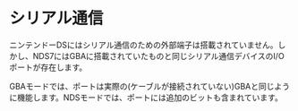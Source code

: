 # シリアル通信

ニンテンドーDSにはシリアル通信のための外部端子は搭載されていません。しかし、NDS7にはGBAに搭載されていたものと同じシリアル通信デバイスのI/Oポートが存在します。

GBAモードでは、ポートは実際の(ケーブルが接続されていない)GBAと同じように機能します。NDSモードでは、ポートには追加のビットも含まれています。
